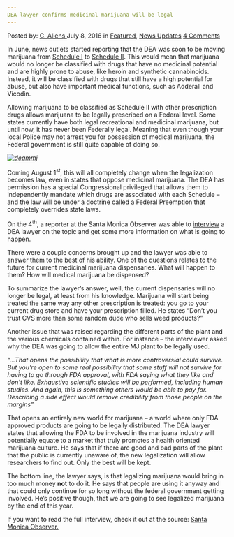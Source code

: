 ```yaml
---
DEA lawyer confirms medicinal marijuana will be legal
---
```

<article class="post-listing post-14766 post type-post status-publish format-standard has-post-thumbnail hentry  tag-confirms tag-dea tag-lawyer tag-legal tag-marijuana tag-medicinal">
    <div class="post-inner">
        <span>Posted by: <a href="https://www.deepdotweb.com/author/caliens/" title="">C. Aliens </a></span>
    <span>July 8, 2016</span>
    <span>in <a href="https://www.deepdotweb.com/category/deepdot-news/" rel="category tag">Featured</a>, <a href="https://www.deepdotweb.com/category/news-updates/" rel="category tag">News Updates</a></span>
    <span><a href="https://www.deepdotweb.com/2016/07/08/dea-lawyer-confirms-medicinal-marijuana-will-legal/#comments">4 Comments</a></span>
    </p>
    <div class="clear"></div>
    <div class="entry">
    <p>In June, news outlets started reporting that the DEA was soon to be moving marijuana from <a href="https://www.dea.gov/druginfo/ds.shtml">Schedule I</a> to <a href="https://www.dea.gov/druginfo/ds.shtml">Schedule II</a>. This would mean that marijuana would no longer be classified with drugs that have no medicinal potential and are highly prone to abuse, like heroin and synthetic cannabinoids. Instead, it will be classified with drugs that still have a high potential for abuse, but also have important medical functions, such as Adderall and Vicodin.</p>
    <p>Allowing marijuana to be classified as Schedule II with other prescription drugs allows marijuana to be legally prescribed on a Federal level. Some states currently have both legal recreational and medicinal marijuana, but until now, it has never been Federally legal. Meaning that even though your local Police may not arrest you for possession of medical marijuana, the Federal government is still quite capable of doing so.</p>
    <p><em><a href="/imgs/2016/07/deammj.png"><img class="aligncenter size-full wp-image-14767" src="/imgs/2016/07/deammj.png" alt="deammj" width="1042" height="664" srcset="/imgs/2016/07/deammj.png 1042w, /imgs/2016/07/deammj-300x191.png 300w, /imgs/2016/07/deammj-1024x653.png 1024w" sizes="(max-width: 1042px) 100vw, 1042px"/></a></em></p>
    <p>Coming August 1<sup>st</sup>, this will all completely change when the legalization becomes law, even in states that oppose medicinal marijuana. The DEA has permission has a special Congressional privileged that allows them to independently mandate which drugs are associated with each Schedule – and the law will be under a doctrine called a Federal Preemption that completely overrides state laws.</p>
    <p>On the 4<sup>th</sup>, a reporter at the Santa Monica Observer was able to <a href="http://www.smobserved.com/story/2016/07/04/news/dea-source-confirms-that-schedule-ii-marijuana-is-in-the-works/1562.html">interview</a> a DEA lawyer on the topic and get some more information on what is going to happen.</p>
    <p>There were a couple concerns brought up and the lawyer was able to answer them to the best of his ability. One of the questions relates to the future for current medicinal marijuana dispensaries. What will happen to them? How will medical marijuana be dispensed?</p>
    <p>To summarize the lawyer’s answer, well, the current dispensaries will no longer be legal, at least from his knowledge. Marijuana will start being treated the same way any other prescription is treated: you go to your current drug store and have your prescription filled. He states “Don&#8217;t you trust CVS more than some random dude who sells weed products?”</p>
    <p>Another issue that was raised regarding the different parts of the plant and the various chemicals contained within. For instance – the interviewer asked why the DEA was going to allow the entire MJ plant to be legally used.</p>
    <p><em>“&#8230;That opens the possibility that what is more controversial could survive. But you&#8217;re open to some real possibility that some stuff will not survive for having to go through FDA approval, with FDA saying what they like and don&#8217;t like. Exhaustive scientific studies will be performed, including human studies. And again, this is something others would be able to pay for. Describing a side effect would remove credibility from those people on the margins”</em></p>
    <p>That opens an entirely new world for marijuana – a world where only FDA approved products are going to be legally distributed. The DEA lawyer states that allowing the FDA to be involved in the marijuana industry will potentially equate to a market that truly promotes a health oriented marijuana culture. He says that if there are good and bad parts of the plant that the public is currently unaware of, the new legalization will allow researchers to find out. Only the best will be kept.</p>
    <p>The bottom line, the lawyer says, is that legalizing marijuana would bring in too much money <strong>not</strong> to do it. He says that people are using it anyway and that could only continue for so long without the federal government getting involved. He’s positive though, that we are going to see legalized marijuana by the end of this year.</p>
    <p>If you want to read the full interview, check it out at the source: <a href="http://www.smobserved.com/story/2016/07/04/news/dea-source-confirms-that-schedule-ii-marijuana-is-in-the-works/1562.html">Santa Monica Observer.</a></p>
    </div>
    <span style="display:none"><a href="https://www.deepdotweb.com/tag/confirms/" rel="tag">confirms</a> <a href="https://www.deepdotweb.com/tag/dea/" rel="tag">dea</a> <a href="https://www.deepdotweb.com/tag/lawyer/" rel="tag">lawyer</a> <a href="https://www.deepdotweb.com/tag/legal/" rel="tag">legal</a> <a href="https://www.deepdotweb.com/tag/marijuana/" rel="tag">marijuana</a> <a href="https://www.deepdotweb.com/tag/medicinal/" rel="tag">medicinal</a></span> <span style="display:none" class="updated">2016-07-08</span>
    <div style="display:none" class="vcard author" itemprop="author" itemscope itemtype="http://schema.org/Person"><strong class="fn" itemprop="name"><a href="https://www.deepdotweb.com/author/caliens/" title="Posts by C. Aliens" rel="author">C. Aliens</a></strong></div>
    </div>
</article>

